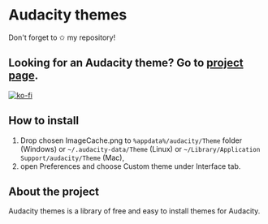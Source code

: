 # Audacity themes
Don't forget to ✩ my repository!
## Looking for an Audacity theme? Go to [project page](http://therockydoo.github.io/audacity-themes).

[![ko-fi](https://www.ko-fi.com/img/githubbutton_sm.svg)](https://ko-fi.com/D1D0EQH5)

## How to install
1. Drop chosen ImageCache.png to `%appdata%/audacity/Theme` folder (Windows) or `~/.audacity-data/Theme` (Linux) or `~/Library/Application Support/audacity/Theme` (Mac),
1. open Preferences and choose Custom theme under Interface tab.

## About the project
Audacity themes is a library of free and easy to install themes for Audacity.
